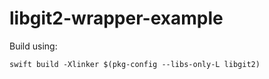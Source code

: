 # libgit2-wrapper-example

Build using:

    swift build -Xlinker $(pkg-config --libs-only-L libgit2)
